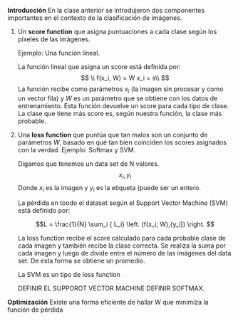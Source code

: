**Introducción**
En la clase anterior se introdujeron dos componentes importantes en el contexto de la clasificación de imágenes.

 1. Un **score function** que asigna puntuaciones a cada clase según los píxeles de las imágenes.

	Ejemplo: Una función lineal.
	
	 La función lineal que asigna un score está definida por:
	$$
	\\ f(x_i, W) =  W x_i  = s\\
	$$
	La función recibe como parámetros $x_i$ (la imagen sin procesar y como un vector fila) y $W$ es un parámetro que se obtiene con los datos de entrenamiento. Esta función devuelve un score para cada tipo de clase. La clase que tiene más score es, según nuestra función, la clase más probable. 

 2. Una **loss function** que puntúa que tan malos son un conjunto de parámetros  $W$, basado en qué tan bien coinciden los scores asignados con la verdad. Ejemplo: Softmax y SVM.
 
	Digamos que tenemos un data set de N valores.
$${x_i, y_i}$$
Donde $x_i$ es la imagen y $y_i$ es la etiqueta (puede ser un entero.

	La pérdida en toodo el dataset según el Support Vector Machine (SVM) está definido por:
	
	$$L = \frac{1}{N} \sum_i { L_i} \left. (f(x_i; W),{y_i}) \right. $$
	
	La loss function recibe el score calculado para cada probable clase de cada imagen y también recibe la clase correcta. Se realiza la suma por cada imagen y luego de divide entre el número de las imágenes del data set. De esta forma se obtiene un promedio. 
	
	La SVM es un tipo de loss function

	DEFINIR EL SUPPOROT VECTOR MACHINE
	DEFINIR SOFTMAX.

**Optimización**
Existe una forma eficiente de hallar W que minimiza la función de pérdida



<!--stackedit_data:
eyJoaXN0b3J5IjpbMTE4NzE3NTAwNSwtOTQ0Nzc5ODgzLC04ND
c3MjkwMjIsMTIxNjgwMTQ1Nyw1NDQ1NjY0NTEsLTE5MjMxOTYz
MTAsLTEwMDQ3MzA0MTMsODExMDQ3NjgyLC0xMzE0NDY2NTQsMT
QzMDA4NDU5OCw3MzA5OTgxMTZdfQ==
-->